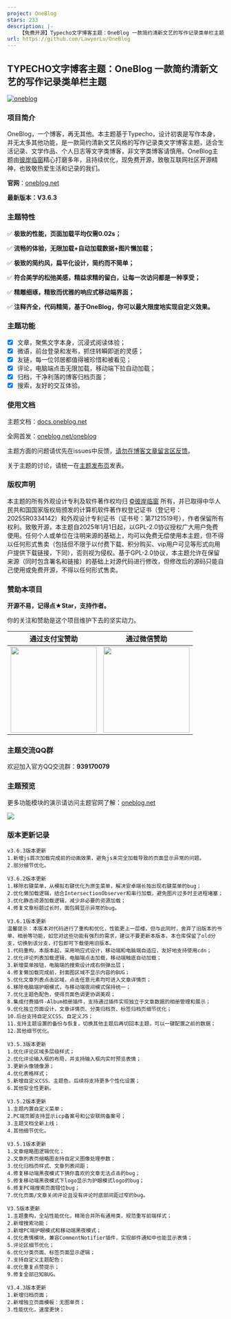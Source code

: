 ```yaml
---
project: OneBlog
stars: 233
description: |-
    【免费开源】Typecho文字博客主题：OneBlog 一款简约清新文艺的写作记录类单栏主题
url: https://github.com/LawyerLu/OneBlog
---
```


## TYPECHO文字博客主题：OneBlog 一款简约清新文艺的写作记录类单栏主题

<a href="https://oneblog.net">![oneblog](https://upic.cc/ui/themelogo.png)</a>

### 项目简介

OneBlog，一个博客，再无其他。本主题基于Typecho，设计初衷是写作本身，并无太多其他功能，是一款简约清新文艺风格的写作记录类文字博客主题，适合生活记录、文学作品、个人日志等文字类博客，非文字类博客请慎用。OneBlog主题由[彼岸临窗](https://oneblog.net/)精心打磨多年，且持续优化，现免费开源，致敬互联网社区开源精神，也致敬热爱生活和记录的我们。

**官网**：[oneblog.net](https://oneblog.net/)

**最新版本：V3.6.3**

### 主题特性

✅ **极致的性能，页面加载平均仅需0.02s；**

✅ **流畅的体验，无限加载+自动加载数据+图片懒加载；**

✅ **极致的简约风，扁平化设计，简约而不简单；**

✅ **符合美学的松弛美感，精益求精的留白，让每一次访问都是一种享受；**

✅ **精雕细琢，精致而优雅的响应式移动端界面；**

✅ **注释齐全，代码精简，基于OneBlog，你可以最大限度地实现自定义效果。**

### 主题功能

- [x] 文章，聚焦文字本身，沉浸式阅读体验；
- [x] 微语，前台登录和发布，抓住转瞬即逝的灵感；
- [x] 友链，每一位邻居都值得被珍惜和被看见；
- [x] 评论，电脑端点击无限加载，移动端下拉自动加载；
- [x] 归档，干净利落的博客归档页面；
- [x] 搜索，友好的交互体验。

### 使用文档

主题文档：[docs.oneblog.net](https://docs.oneblog.net)

全网首发：[oneblog.net/oneblog](https://oneblog.net/oneblog)

主题方面的问题请优先在issues中反馈，<u>请勿在博客文章留言区反馈</u>。

关于主题的讨论，请统一在[主题发布页](https://oneblog.net/oneblog)发表。

### 版权声明

本主题的所有外观设计专利及软件著作权均归 [©彼岸临窗](https://oneblog.net) 所有，并已取得中华人民共和国国家版权局颁发的计算机软件著作权登记证书（登记号：2025SR0334142）和外观设计专利证书（证书号：第7121519号），作者保留所有权利。致敬开源，本主题自2025年1月1日起，以GPL-2.0协议授权广大用户免费使用。任何个人或单位在注明来源的基础上，均可以免费无偿使用本主题，但不得以任何形式售卖（包括但不限于以付费下载、积分购买、vip用户可见等形式向用户提供下载链接，下同），否则视为侵权。基于GPL-2.0协议，本主题允许在保留来源（同时包含署名和链接）的基础上对源代码进行修改，但修改后的源码只能自己使用或免费开源，不得以任何形式售卖。

### 赞助本项目

**开源不易，记得点★Star，支持作者。**

你的关注和赞助是这个项目维护下去的坚实动力。

|                      通过支付宝赞助                       |                       通过微信赞助                       |
| :-------------------------------------------------------: | :------------------------------------------------------: |
| <img width="200px" src="https://upic.cc/ui/alipay.png" /> | <img width="200px" src="https://upic.cc/ui/wxpay.png" /> |

### 主题交流QQ群

欢迎加入官方QQ交流群：**939170079**

### 主题预览

更多功能模块的演示请访问主题官网了解：[oneblog.net](https://oneblog.net)

<img src="https://upic.cc/ui/screenshot.png" />

### 版本更新记录

```
v3.6.3版本更新
1.新增js首次加载完成前的动画效果，避免js未完全加载导致的页面显示异常的问题。
2.部分细节优化。

V3.6.2版本更新
1.移除右键菜单，从模拟右键优化为原生菜单，解决安卓端长按出现右键菜单的bug；
2.优化懒加载逻辑，结合IntersectionObserver和串行加载，避免图片过多时主进程堵塞；
3.优化静态资源加载逻辑，减少非必要的资源加载；
4.修复文章标题过长时，面包屑显示异常的bug。

V3.6.1版本更新
温馨提示：本版本对代码进行了重构和优化，性能更上一层楼，但与此同时，舍弃了旧版本的书单、相册等功能，如您对这些功能有强烈的需求，建议不要更新本版本，本仓库保留了old分支，切换到该分支，打包即可下载使用旧版本。
1.代码重构，本版本起，采用响应式设计，移动端和电脑端自适应，友好地支持使用cdn；
2.优化评论列表加载逻辑，电脑端点击加载，移动端触底自动加载；
3.新增菜单按钮，电脑端的搜索设计成右侧弹出层；
4.修复懒加载完成前，封面图区域不显示内容的BUG；
5.优化文章列表点击区域，点击任意元素均可进入文章详情页；
6.移除电脑端护眼模式，与移动端夜间模式保持统一；
7.优化主题色配色，使得页面色调更协调美观；
8.集成付费插件-Album相册插件，支持通过插件实现独立于文章数据的相册管理和展示；
9.优化独立页面设计，文章详情页、分类归档页、标签归档页细节优化；
10.后台支持自定义CSS、自定义JS；
11.支持主题设置的备份与恢复，切换其他主题后再切回本主题，可以一键配置之前的数据；
12.其他细节优化。

V3.5.3版本更新
1.优化评论区域多层级样式；
2.优化评论输入框的布局，并支持输入框内实时预览表情；
3.更新头像镜像源；
4.优化表格样式；
5.新增自定义CSS、主题色，后续将支持更多个性化设置；
6.其他安全性更新。

V3.5.2版本更新
1.主题内置自定义菜单；
2.PC端页脚支持显示icp备案号和公安联网备案号；
3.主题文档全新上线；
4.其他细节优化。

V3.5.1版本更新
1.文章缩略图逻辑优化；
2.文章列表页缩略图支持自定义图像处理参数；
3.优化归档页样式、文章列表间距；
4.修复移动端黑夜模式下猜你喜欢的文章无法点击的bug；
5.修复移动端黑夜模式下logo显示为护眼模式logo的bug；
6.修复PC端搜索页面错位bug；
7.优化页面/文章关闭评论且没有评论时底部间距过窄的bug。

V3.5版本更新
1.主题重构，全站性能优化，精简合并所有通用类，规范重写前端样式；
2.新增搜索功能；
3.新增PC端护眼模式和移动端黑夜模式；
4.优化表情模块，兼容CommentNotifier插件，实现邮件通知中也能显示表情；
5.评论区细节优化；
6.优化分类页面、标签页面显示逻辑；
7.支持自定义主题配色；
8.优化重复点赞提示；
9.修复全部已知BUG。

V3.4.3版本更新
1.新增归档页面；
2.新增独立页面模板：无图单页；
3.性能优化，速度更快；
```
